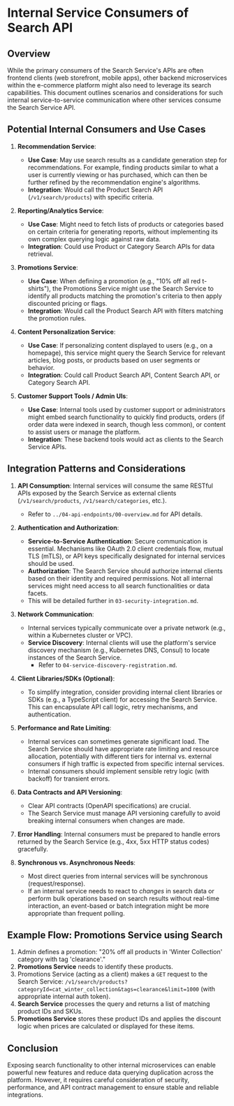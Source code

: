 # Internal Service Consumers of Search API

## Overview

While the primary consumers of the Search Service's APIs are often frontend clients (web storefront, mobile apps), other backend microservices within the e-commerce platform might also need to leverage its search capabilities. This document outlines scenarios and considerations for such internal service-to-service communication where other services consume the Search Service API.

## Potential Internal Consumers and Use Cases

1.  **Recommendation Service**:
    *   **Use Case**: May use search results as a candidate generation step for recommendations. For example, finding products similar to what a user is currently viewing or has purchased, which can then be further refined by the recommendation engine's algorithms.
    *   **Integration**: Would call the Product Search API (`/v1/search/products`) with specific criteria.

2.  **Reporting/Analytics Service**:
    *   **Use Case**: Might need to fetch lists of products or categories based on certain criteria for generating reports, without implementing its own complex querying logic against raw data.
    *   **Integration**: Could use Product or Category Search APIs for data retrieval.

3.  **Promotions Service**:
    *   **Use Case**: When defining a promotion (e.g., "10% off all red t-shirts"), the Promotions Service might use the Search Service to identify all products matching the promotion's criteria to then apply discounted pricing or flags.
    *   **Integration**: Would call the Product Search API with filters matching the promotion rules.

4.  **Content Personalization Service**:
    *   **Use Case**: If personalizing content displayed to users (e.g., on a homepage), this service might query the Search Service for relevant articles, blog posts, or products based on user segments or behavior.
    *   **Integration**: Could call Product Search API, Content Search API, or Category Search API.

5.  **Customer Support Tools / Admin UIs**:
    *   **Use Case**: Internal tools used by customer support or administrators might embed search functionality to quickly find products, orders (if order data were indexed in search, though less common), or content to assist users or manage the platform.
    *   **Integration**: These backend tools would act as clients to the Search Service APIs.

## Integration Patterns and Considerations

1.  **API Consumption**: Internal services will consume the same RESTful APIs exposed by the Search Service as external clients (`/v1/search/products`, `/v1/search/categories`, etc.).
    *   Refer to `../04-api-endpoints/00-overview.md` for API details.

2.  **Authentication and Authorization**:
    *   **Service-to-Service Authentication**: Secure communication is essential. Mechanisms like OAuth 2.0 client credentials flow, mutual TLS (mTLS), or API keys specifically designated for internal services should be used.
    *   **Authorization**: The Search Service should authorize internal clients based on their identity and required permissions. Not all internal services might need access to all search functionalities or data facets.
    *   This will be detailed further in `03-security-integration.md`.

3.  **Network Communication**:
    *   Internal services typically communicate over a private network (e.g., within a Kubernetes cluster or VPC).
    *   **Service Discovery**: Internal clients will use the platform's service discovery mechanism (e.g., Kubernetes DNS, Consul) to locate instances of the Search Service.
        *   Refer to `04-service-discovery-registration.md`.

4.  **Client Libraries/SDKs (Optional)**:
    *   To simplify integration, consider providing internal client libraries or SDKs (e.g., a TypeScript client) for accessing the Search Service. This can encapsulate API call logic, retry mechanisms, and authentication.

5.  **Performance and Rate Limiting**:
    *   Internal services can sometimes generate significant load. The Search Service should have appropriate rate limiting and resource allocation, potentially with different tiers for internal vs. external consumers if high traffic is expected from specific internal services.
    *   Internal consumers should implement sensible retry logic (with backoff) for transient errors.

6.  **Data Contracts and API Versioning**:
    *   Clear API contracts (OpenAPI specifications) are crucial.
    *   The Search Service must manage API versioning carefully to avoid breaking internal consumers when changes are made.

7.  **Error Handling**: Internal consumers must be prepared to handle errors returned by the Search Service (e.g., 4xx, 5xx HTTP status codes) gracefully.

8.  **Synchronous vs. Asynchronous Needs**: 
    *   Most direct queries from internal services will be synchronous (request/response).
    *   If an internal service needs to react to *changes* in search data or perform bulk operations based on search results without real-time interaction, an event-based or batch integration might be more appropriate than frequent polling.

## Example Flow: Promotions Service using Search

1.  Admin defines a promotion: "20% off all products in 'Winter Collection' category with tag 'clearance'."
2.  **Promotions Service** needs to identify these products.
3.  Promotions Service (acting as a client) makes a `GET` request to the Search Service: `/v1/search/products?categoryId=cat_winter_collection&tags=clearance&limit=1000` (with appropriate internal auth token).
4.  **Search Service** processes the query and returns a list of matching product IDs and SKUs.
5.  **Promotions Service** stores these product IDs and applies the discount logic when prices are calculated or displayed for these items.

## Conclusion

Exposing search functionality to other internal microservices can enable powerful new features and reduce data querying duplication across the platform. However, it requires careful consideration of security, performance, and API contract management to ensure stable and reliable integrations.
